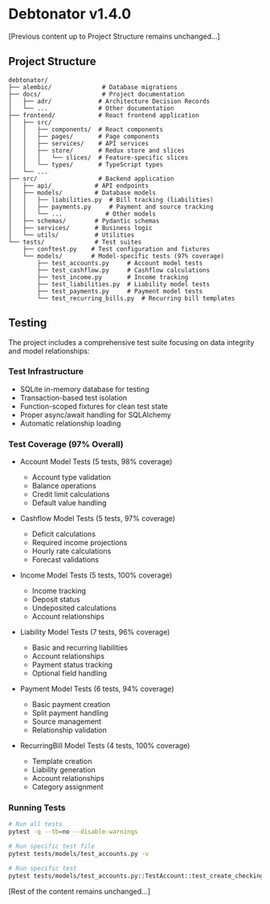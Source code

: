 # Debtonator v1.4.0

[Previous content up to Project Structure remains unchanged...]

## Project Structure

```
debtonator/
├── alembic/              # Database migrations
├── docs/                 # Project documentation
│   ├── adr/             # Architecture Decision Records
│   └── ...              # Other documentation
├── frontend/            # React frontend application
│   ├── src/
│   │   ├── components/  # React components
│   │   ├── pages/       # Page components
│   │   ├── services/    # API services
│   │   ├── store/       # Redux store and slices
│   │   │   └── slices/  # Feature-specific slices
│   │   └── types/       # TypeScript types
│   └── ...
├── src/                 # Backend application
│   ├── api/            # API endpoints
│   ├── models/         # Database models
│   │   ├── liabilities.py  # Bill tracking (liabilities)
│   │   ├── payments.py     # Payment and source tracking
│   │   └── ...            # Other models
│   ├── schemas/        # Pydantic schemas
│   ├── services/       # Business logic
│   └── utils/          # Utilities
└── tests/              # Test suites
    ├── conftest.py    # Test configuration and fixtures
    └── models/        # Model-specific tests (97% coverage)
        ├── test_accounts.py     # Account model tests
        ├── test_cashflow.py     # Cashflow calculations
        ├── test_income.py       # Income tracking
        ├── test_liabilities.py  # Liability model tests
        ├── test_payments.py     # Payment model tests
        └── test_recurring_bills.py  # Recurring bill templates
```

## Testing

The project includes a comprehensive test suite focusing on data integrity and model relationships:

### Test Infrastructure
- SQLite in-memory database for testing
- Transaction-based test isolation
- Function-scoped fixtures for clean test state
- Proper async/await handling for SQLAlchemy
- Automatic relationship loading

### Test Coverage (97% Overall)
- Account Model Tests (5 tests, 98% coverage)
  - Account type validation
  - Balance operations
  - Credit limit calculations
  - Default value handling

- Cashflow Model Tests (5 tests, 97% coverage)
  - Deficit calculations
  - Required income projections
  - Hourly rate calculations
  - Forecast validations

- Income Model Tests (5 tests, 100% coverage)
  - Income tracking
  - Deposit status
  - Undeposited calculations
  - Account relationships

- Liability Model Tests (7 tests, 96% coverage)
  - Basic and recurring liabilities
  - Account relationships
  - Payment status tracking
  - Optional field handling

- Payment Model Tests (6 tests, 94% coverage)
  - Basic payment creation
  - Split payment handling
  - Source management
  - Relationship validation

- RecurringBill Model Tests (4 tests, 100% coverage)
  - Template creation
  - Liability generation
  - Account relationships
  - Category assignment

### Running Tests
```bash
# Run all tests
pytest -q --tb=no --disable-warnings

# Run specific test file
pytest tests/models/test_accounts.py -v

# Run specific test
pytest tests/models/test_accounts.py::TestAccount::test_create_checking_account -v
```

[Rest of the content remains unchanged...]
